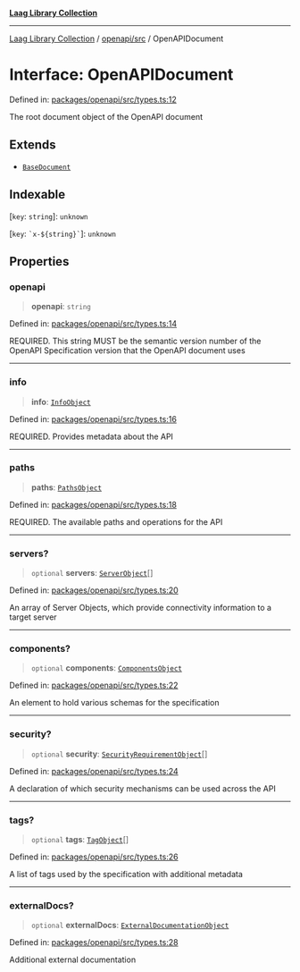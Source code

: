 [**Laag Library Collection**](../../../README.md)

***

[Laag Library Collection](../../../modules.md) / [openapi/src](../README.md) / OpenAPIDocument

# Interface: OpenAPIDocument

Defined in: [packages/openapi/src/types.ts:12](https://github.com/bschwarz/laag/blob/fbbd59f53b1467155cca720fc2d13c5cf1b8ba8f/packages/openapi/src/types.ts#L12)

The root document object of the OpenAPI document

## Extends

- [`BaseDocument`](../../../@laag/core/interfaces/BaseDocument.md)

## Indexable

\[`key`: `string`\]: `unknown`

\[`key`: `` `x-${string}` ``\]: `unknown`

## Properties

### openapi

> **openapi**: `string`

Defined in: [packages/openapi/src/types.ts:14](https://github.com/bschwarz/laag/blob/fbbd59f53b1467155cca720fc2d13c5cf1b8ba8f/packages/openapi/src/types.ts#L14)

REQUIRED. This string MUST be the semantic version number of the OpenAPI Specification version that the OpenAPI document uses

***

### info

> **info**: [`InfoObject`](InfoObject.md)

Defined in: [packages/openapi/src/types.ts:16](https://github.com/bschwarz/laag/blob/fbbd59f53b1467155cca720fc2d13c5cf1b8ba8f/packages/openapi/src/types.ts#L16)

REQUIRED. Provides metadata about the API

***

### paths

> **paths**: [`PathsObject`](../type-aliases/PathsObject.md)

Defined in: [packages/openapi/src/types.ts:18](https://github.com/bschwarz/laag/blob/fbbd59f53b1467155cca720fc2d13c5cf1b8ba8f/packages/openapi/src/types.ts#L18)

REQUIRED. The available paths and operations for the API

***

### servers?

> `optional` **servers**: [`ServerObject`](ServerObject.md)[]

Defined in: [packages/openapi/src/types.ts:20](https://github.com/bschwarz/laag/blob/fbbd59f53b1467155cca720fc2d13c5cf1b8ba8f/packages/openapi/src/types.ts#L20)

An array of Server Objects, which provide connectivity information to a target server

***

### components?

> `optional` **components**: [`ComponentsObject`](ComponentsObject.md)

Defined in: [packages/openapi/src/types.ts:22](https://github.com/bschwarz/laag/blob/fbbd59f53b1467155cca720fc2d13c5cf1b8ba8f/packages/openapi/src/types.ts#L22)

An element to hold various schemas for the specification

***

### security?

> `optional` **security**: [`SecurityRequirementObject`](SecurityRequirementObject.md)[]

Defined in: [packages/openapi/src/types.ts:24](https://github.com/bschwarz/laag/blob/fbbd59f53b1467155cca720fc2d13c5cf1b8ba8f/packages/openapi/src/types.ts#L24)

A declaration of which security mechanisms can be used across the API

***

### tags?

> `optional` **tags**: [`TagObject`](TagObject.md)[]

Defined in: [packages/openapi/src/types.ts:26](https://github.com/bschwarz/laag/blob/fbbd59f53b1467155cca720fc2d13c5cf1b8ba8f/packages/openapi/src/types.ts#L26)

A list of tags used by the specification with additional metadata

***

### externalDocs?

> `optional` **externalDocs**: [`ExternalDocumentationObject`](ExternalDocumentationObject.md)

Defined in: [packages/openapi/src/types.ts:28](https://github.com/bschwarz/laag/blob/fbbd59f53b1467155cca720fc2d13c5cf1b8ba8f/packages/openapi/src/types.ts#L28)

Additional external documentation
